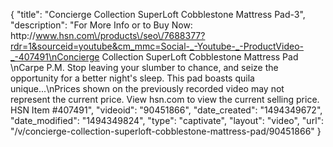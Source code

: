 {
    "title": "Concierge Collection SuperLoft Cobblestone Mattress Pad-3",
    "description": "For More Info or to Buy Now: http:\/\/www.hsn.com\/products\/seo\/7688377?rdr=1&sourceid=youtube&cm_mmc=Social-_-Youtube-_-ProductVideo-_-407491\nConcierge Collection SuperLoft Cobblestone Mattress Pad \nCarpe P.M. Stop leaving your slumber to chance, and seize the opportunity for a better night's sleep. This pad boasts quila unique...\nPrices shown on the previously recorded video may not represent the current price.  View hsn.com to view the current selling price. HSN Item #407491",
    "videoid": "90451866",
    "date_created": "1494349672",
    "date_modified": "1494349824",
    "type": "captivate",
    "layout": "video",
    "url": "\/v\/concierge-collection-superloft-cobblestone-mattress-pad\/90451866"
}